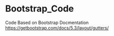 # Bootstrap_Code

Code Based on Bootstrap Docmentation https://getbootstrap.com/docs/5.3/layout/gutters/
